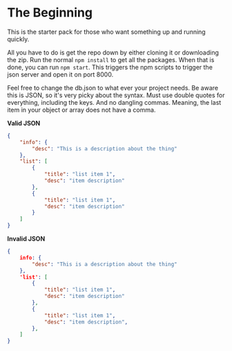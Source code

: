 # The Beginning
This is the starter pack for those who want something up and running quickly.

All you have to do is get the repo down by either cloning it or downloading the zip. Run the normal `npm install` to get all the packages. When that is done, you can run `npm start`. This triggers the npm scripts to trigger the json server and open it on port 8000.

Feel free to change the db.json to what ever your project needs. Be aware this is JSON, so it's very picky about the syntax. Must use double quotes for everything, including the keys. And no dangling commas. Meaning, the last item in your object or array does not have a comma.

**Valid JSON**
```JSON
{
    "info": {
        "desc": "This is a description about the thing"
    },
    "list": [
        {
            "title": "list item 1",
            "desc": "item description"
        },
        {
            "title": "list item 1",
            "desc": "item description"
        }
    ]
}
```

**Invalid JSON**
```JSON
{
    info: {
        "desc": "This is a description about the thing"
    },
    'list': [
        {
            "title": "list item 1",
            "desc": "item description"
        },
        {
            "title": "list item 1",
            "desc": "item description",
        },
    ]
}
```
